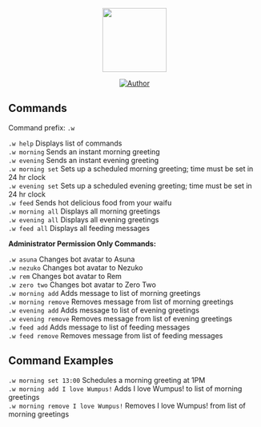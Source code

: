 <p align="center">
<img src="https://images-ext-1.discordapp.net/external/2JDi89qpbygiztlnvyykpB7WkMzYvq4GmykAcd_UFBY/https/cdn.nekos.life/eroyuri/eroyuri53.jpg?width=672&height=499" width="128" height="128"/>
</p>
<p align="center">
<a href="https://github.com/fskhrijuanda"><img title="Author" src="https://img.shields.io/badge/badge/Author-Fakhri-red.svg?style=for-the-badge&logo=github"></a>
</p>




## Commands

Command prefix: ```.w ```

`.w help` Displays list of commands\
`.w morning` Sends an instant morning greeting\
`.w evening` Sends an instant evening greeting\
`.w morning set` Sets up a scheduled morning greeting; time must be set in 24 hr clock<br/> 
`.w evening set` Sets up a scheduled evening greeting; time must be set in 24 hr clock\
`.w feed` Sends hot delicious food from your waifu<br/> 
`.w morning all` Displays all morning greetings\
`.w evening all` Displays all evening greetings\
`.w feed all` Displays all feeding messages

**Administrator Permission Only Commands:** 

`.w asuna` Changes bot avatar to Asuna\
`.w nezuko` Changes bot avatar to Nezuko\
`.w rem` Changes bot avatar to Rem<br/>
`.w zero two` Changes bot avatar to Zero Two<br/> 
`.w morning add` Adds message to list of morning greetings\
`.w morning remove` Removes message from list of morning greetings<br/>
`.w evening add` Adds message to list of evening greetings\
`.w evening remove` Removes message from list of evening greetings\
`.w feed add` Adds message to list of feeding messages\
`.w feed remove` Removes message from list of feeding messages

## Command Examples
`.w morning set 13:00` Schedules a morning greeting at 1PM<br/>
`.w morning add I love Wumpus!` Adds I love Wumpus! to list of morning greetings<br/>
`.w morning remove I love Wumpus!` Removes I love Wumpus! from list of morning greetings<br/>
